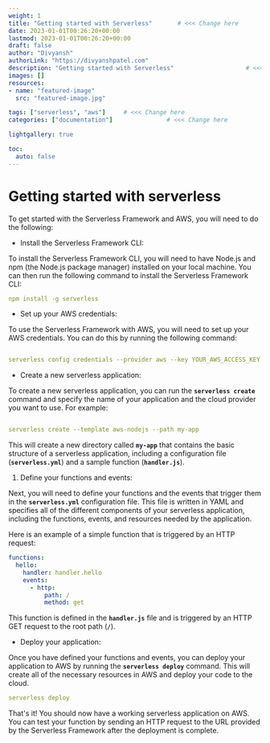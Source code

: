 ```yaml
---
weight: 1
title: "Getting started with Serverless"       # <<< Change here
date: 2023-01-01T00:26:20+00:00
lastmod: 2023-01-01T00:26:20+00:00
draft: false                
author: "Divyansh"
authorLink: "https://divyanshpatel.com"
description: "Getting started with Serverless"                    # <<< Change here
images: []
resources:
- name: "featured-image"
  src: "featured-image.jpg"

tags: ["serverless", "aws"]     # <<< Change here
categories: ["documentation"]               # <<< Change here

lightgallery: true

toc:
  auto: false
---
```


<!--more-->

# Getting started with serverless

To get started with the Serverless Framework and AWS, you will need to do the following:

- Install the Serverless Framework CLI:

To install the Serverless Framework CLI, you will need to have Node.js and npm (the Node.js package manager) installed on your local machine. You can then run the following command to install the Serverless Framework CLI:

```yaml
npm install -g serverless

```

- Set up your AWS credentials:

To use the Serverless Framework with AWS, you will need to set up your AWS credentials. You can do this by running the following command:

```yaml

serverless config credentials --provider aws --key YOUR_AWS_ACCESS_KEY --secret YOUR_AWS_SECRET_KEY
```

- Create a new serverless application:

To create a new serverless application, you can run the **`serverless create`** command and specify the name of your application and the cloud provider you want to use. For example:

```yaml

serverless create --template aws-nodejs --path my-app
```

This will create a new directory called **`my-app`** that contains the basic structure of a serverless application, including a configuration file (**`serverless.yml`**) and a sample function (**`handler.js`**).

1. Define your functions and events:

Next, you will need to define your functions and the events that trigger them in the **`serverless.yml`** configuration file. This file is written in YAML and specifies all of the different components of your serverless application, including the functions, events, and resources needed by the application.

Here is an example of a simple function that is triggered by an HTTP request:

```yaml
functions:
  hello:
    handler: handler.hello
    events:
      - http:
          path: /
          method: get
```

This function is defined in the **`handler.js`** file and is triggered by an HTTP GET request to the root path (**`/`**).

- Deploy your application:

Once you have defined your functions and events, you can deploy your application to AWS by running the **`serverless deploy`** command. This will create all of the necessary resources in AWS and deploy your code to the cloud.

```yaml
serverless deploy
```

That's it! You should now have a working serverless application on AWS. You can test your function by sending an HTTP request to the URL provided by the Serverless Framework after the deployment is complete.


